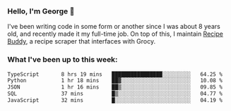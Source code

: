 ### Hello, I'm George 👋

I've been writing code in some form or another since I was about 8 years old, and recently made it my full-time job. On top of this, I maintain [Recipe Buddy](https://github.com/georgegebbett/recipe-buddy), a recipe scraper that interfaces with Grocy.  

<!--
**georgegebbett/georgegebbett** is a ✨ _special_ ✨ repository because its `README.md` (this file) appears on your GitHub profile.

Here are some ideas to get you started:

- 🔭 I’m currently working on ...
- 🌱 I’m currently learning ...
- 👯 I’m looking to collaborate on ...
- 🤔 I’m looking for help with ...
- 💬 Ask me about ...
- 📫 How to reach me: ...
- 😄 Pronouns: ...
- ⚡ Fun fact: ...
-->

### What I've been up to this week:
<!--START_SECTION:waka-->

```txt
TypeScript       8 hrs 19 mins   ████████████████░░░░░░░░░   64.25 %
Python           1 hr 18 mins    ██▓░░░░░░░░░░░░░░░░░░░░░░   10.08 %
JSON             1 hr 16 mins    ██▒░░░░░░░░░░░░░░░░░░░░░░   09.85 %
SQL              37 mins         █▒░░░░░░░░░░░░░░░░░░░░░░░   04.77 %
JavaScript       32 mins         █░░░░░░░░░░░░░░░░░░░░░░░░   04.19 %
```

<!--END_SECTION:waka-->

